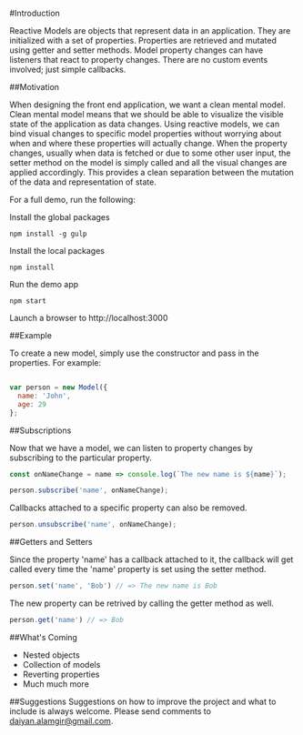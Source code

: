 #Introduction

Reactive Models are objects that represent data in an application. They are initialized with a set of properties. Properties are retrieved and mutated using getter and setter methods. Model property changes can have listeners that react to property changes. There are no custom events involved; just simple callbacks.

##Motivation

When designing the front end application, we want a clean mental model. Clean mental model means that we should be able to visualize the visible state of the application as data changes. Using reactive models, we can bind visual changes to specific model properties without worrying about when and where these properties will actually change. When the property changes, usually when data is fetched or due to some other user input, the setter method on the model is simply called and all the visual changes are applied accordingly. This provides a clean separation between the mutation of the data and representation of state.

For a full demo, run the following:

Install the global packages

`npm install -g gulp`

Install the local packages

`npm install`

Run the demo app

`npm start`

Launch a browser to http://localhost:3000

##Example

To create a new model, simply use the constructor and pass in the properties. For example:

```javascript

var person = new Model({
  name: 'John',
  age: 29
};

```

##Subscriptions

Now that we have a model, we can listen to property changes by subscribing to the particular property.

```javascript
const onNameChange = name => console.log(`The new name is ${name}`);

person.subscribe('name', onNameChange);
```

Callbacks attached to a specific property can also be removed.

```javascript
person.unsubscribe('name', onNameChange);
```

##Getters and Setters

Since the property 'name' has a callback attached to it, the callback will get called every time the 'name' property is set using the setter method.

```javascript
person.set('name', 'Bob') // => The new name is Bob
```

The new property can be retrived by calling the getter method as well.

```javascript
person.get('name') // => Bob
```

##What's Coming
* Nested objects
* Collection of models
* Reverting properties
* Much much more

##Suggestions
Suggestions on how to improve the project and what to include is always welcome. Please send comments to daiyan.alamgir@gmail.com.
